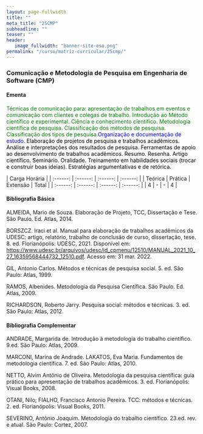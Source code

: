 ```yaml
---
layout: page-fullwidth
title: ""
meta_title: "25CMP"
subheadline: ""
teaser: ""
header:
   image_fullwidth: "banner-site-eso.png"
permalink: "/curso/matriz-curricular/25cmp/"
---
```


### **Comunicação e Metodologia de Pesquisa em Engenharia de Software (CMP)**

#### **Ementa**

<class style="color: green">Técnicas de comunicação para: apresentação de trabalhos em eventos e comunicação com clientes e colegas de trabalho. Introdução ao Método científico e experimental. Ciência e conhecimento científico. Metodologia científica de pesquisa. Classificação dos métodos de pesquisa. Classificação dos tipos de pesquisa.</class><class style="color: blue">Organização e documentação de estudo.</class> <class style="color: black">Elaboração de projetos de pesquisa e trabalhos acadêmicos. Análise e interpretações dos resultados de pesquisa. Ferramentas de apoio ao desenvolvimento de trabalhos acadêmicos. Resumo. Resenha. Artigo científico. Seminário. Oralidade. Treinamento em habilidades sociais (trocar e construir boas ideias). Estratégias argumentativas e de retórica.</class>

| Carga Horária | 
| :------: | :------: | :------: | :------: |
| Teórica | Prática | Extensão | Total |
| :------: | :------: | :------: | :------: |
| 4 | - | - | 4 |

#### **Bibliografia Básica**

ALMEIDA, Mario de Souza. Elaboração de Projeto, TCC, Dissertação e Tese. São Paulo. Ed. Atlas, 2014.

BORSZCZ. Iraci et al. Manual para elaboração de trabalhos acadêmicos da UDESC:  artigo, relatório, trabalho de conclusão de curso, dissertação, tese. 8. ed. Florianópolis: UDESC, 2021. Disponível em: https://www.udesc.br/arquivos/udesc/id_cpmenu/12510/MANUAL_2021_10_27_16359568444732_12510.pdf. Acesso em: 31 mar. 2022. 

GIL, Antonio Carlos. Métodos e técnicas de pesquisa social. 5. ed. São Paulo: Atlas, 1999.  

RAMOS, Albenides. Metodologia da Pesquisa Científica. São Paulo. Ed. Atlas, 2009.

RICHARDSON, Roberto Jarry. Pesquisa social: métodos e técnicas. 3. ed. São Paulo: Atlas, 2012.  

#### **Bibliografia Complementar**

ANDRADE, Margarida de. Introdução à metodologia do trabalho científico. 9.ed. São Paulo: Atlas, 2009. 

MARCONI, Marina de Andrade. LAKATOS, Eva Maria. Fundamentos de metodologia científica. 7. ed. São Paulo: Atlas, 2010.  

NETTO, Alvim Antônio de Oliveira. Metodologia da pesquisa científica: guia prático para apresentação de trabalhos acadêmicos. 3. ed. Florianópolis: Visual Books, 2008. 

OTANI, Nilo; FIALHO, Francisco Antonio Pereira. TCC: métodos e técnicas. 2. ed. Florianópolis: Visual Books, 2011.  

SEVERINO, Antônio Joaquim. Metodologia do trabalho científico. 23.ed. rev. e atual. São Paulo: Cortez, 2007. 